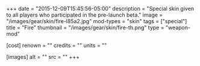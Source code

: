 +++
date = "2015-12-09T15:45:56-05:00"
description = "Special skin given to all players who participated in the pre-launch beta."
image = "/images/gear/skin/fire-l85a2.jpg"
mod-types = "skin"
tags = ["special"]
title = "Fire"
thumbnail = "/images/gear/skin/fire-th.png"
type = "weapon-mod"

[cost]
  renown = ""
  credits = ""
  units = ""

[images]
  alt = ""
  src = ""
+++

